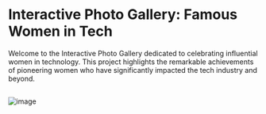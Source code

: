 # Interactive Photo Gallery: Famous Women in Tech

Welcome to the Interactive Photo Gallery dedicated to celebrating influential women in technology. This project highlights the remarkable achievements of pioneering women who have significantly impacted the tech industry and beyond.

##
![image](https://github.com/user-attachments/assets/0d9629b7-650e-4258-8b92-53b847a9fb4a)

